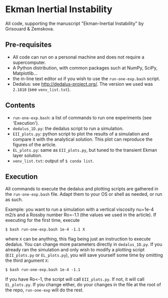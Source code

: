 # Ekman Inertial Instability

All code, supporting the manuscript "Ekman-Inertial Instability" by Grisouard & Zemskova.

## Pre-requisites
* All code can run on a personal machine and does not require a supercomputer.
* A Python distribution, with common packages such at NumPy, SciPy, Matplotlib...
* the in-line text editor `ed` if you wish to use the `run-one-exp.bash` script.
* Dedalus: see http://dedalus-project.org/. The version we used was `2.1810` (see `venv_list.txt`).

## Contents
* `run-one-exp.bash`: a list of commands to run one experiments (see 'Execution').
* `dedalus_1D.py`: the dedalus script to run a simulation.
* `EII_plots.py`: python script to plot the results of a simulation and compare it with the analytical solution. This plot can reproduce the figures of the article.
* `EL_plots.py`: same as `EII_plots.py`, but tuned to the transient Ekman layer solution.
* `venv_list.txt`: output of `$ conda list`.

## Execution
All commands to execute the dedalus and plotting scripts are gathered in the `run-one-exp.bash` file. Adapt them to your OS or shell as needed, or run as such.

Example: you want to run a simulation with a vertical viscosity nu=1e-4 m2/s and a Rossby number Ro=-1.1 (the values we used in the article). If executing for the first time, execute

```$ bash run-one-exp.bash 1e-4 -1.1 X```

where `X` can be anything, this flag being just an instruction to execute dedalus. You can change more parameters directly in `dedalus_1D.py`. If you already ran the simulation and only wish to modify a plotting script (`EII_plots.py` or `EL_plots.py`), you will save yourself some time by omitting the third argument `X`:

```$ bash run-one-exp.bash 1e-4 -1.1```

If you have Ro<-1, the script will call `EII_plots.py`. If not, it will call `EL_plots.py`.
If you change either, do your changes in the file at the root of the repo, `run-one-exp` will do the rest.
